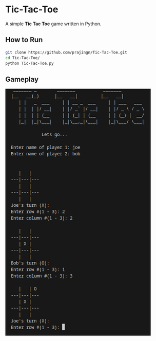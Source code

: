 # Tic-Tac-Toe

A simple **Tic Tac Toe** game written in Python.

## How to Run

```bash
git clone https://github.com/prajingn/Tic-Tac-Toe.git
cd Tic-Tac-Toe/
python Tic-Tac-Toe.py

```

## Gameplay
![Game Screenshot](assets/image.png)